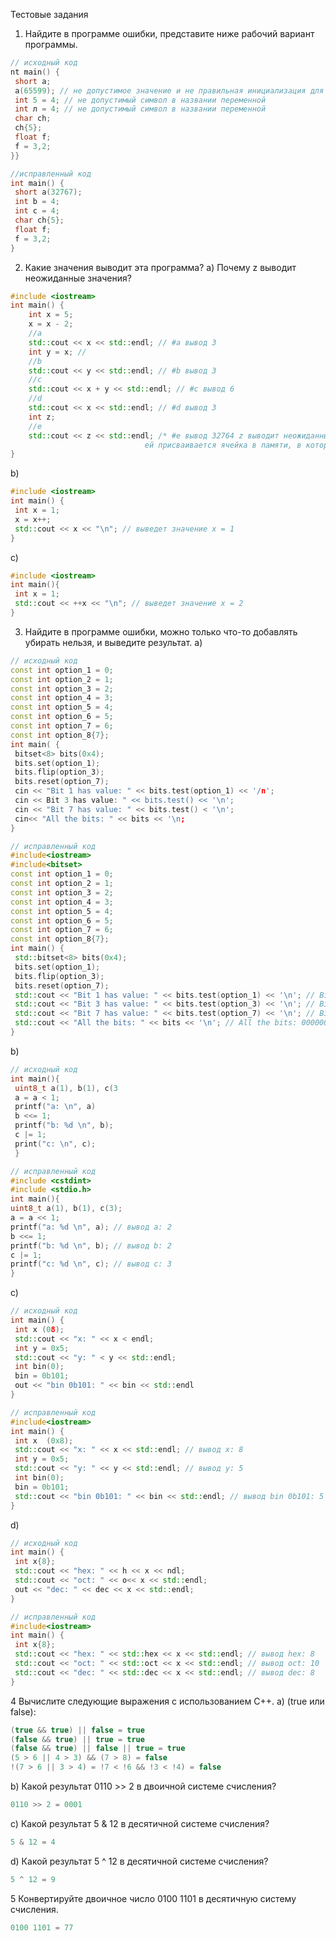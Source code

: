  Тестовые задания
1. Найдите в программе ошибки, представите ниже рабочий вариант программы.
```cpp
// исходный код
nt main() {
 short a;
 a(65599); // не допустимое значение и не правильная инициализация для данной переменной
 int 5 = 4; // не допустимый символ в названии переменной
 int л = 4; // не допустимый символ в названии переменной
 char ch;
 ch{5};
 float f;
 f = 3,2;
}}
```

```cpp
//исправленный код
int main() {
 short a(32767);
 int b = 4;
 int c = 4;
 char ch{5};
 float f;
 f = 3,2;
}
```

2. Какие значения выводит эта программа?
а) Почему z выводит неожиданные значения?
```cpp
#include <iostream>
int main() {
    int x = 5;
    x = x - 2;
    //a
    std::cout << x << std::endl; // #a вывод 3
    int y = x; //
    //b
    std::cout << y << std::endl; // #b вывод 3
    //c
    std::cout << x + y << std::endl; // #c вывод 6
    //d
    std::cout << x << std::endl; // #d вывод 3
    int z;
    //e
    std::cout << z << std::endl; /* #e вывод 32764 z выводит неожиданные значения т.к она неинициализированная и находится в локальной области видитоси
                              ей присваивается ячейка в памяти, в которой уже может находиться какой-нибудь мусор */
}
```

b)
```cpp
#include <iostream>
int main() {
 int x = 1;
 x = x++;
 std::cout << x << "\n"; // выведет значение x = 1
}
```

c)
```cpp
#include <iostream>
int main(){
 int x = 1;
 std::cout << ++x << "\n"; // выведет значение x = 2
}
```

3. Найдите в программе ошибки, можно только что-то добавлять убирать нельзя, и выведите
результат.
a)
```cpp
// исходный код
const int option_1 = 0;
const int option_2 = 1;
const int option_3 = 2;
const int option_4 = 3;
const int option_5 = 4;
const int option_6 = 5;
const int option_7 = 6;
const int option_8{7};
int main( {
 bitset<8> bits(0x4);
 bits.set(option_1);
 bits.flip(option_3);
 bits.reset(option_7);
 cin << "Bit 1 has value: " << bits.test(option_1) << '/n';
 cin << Bit 3 has value: " << bits.test() << '\n';
 cin << "Bit 7 has value: " << bits.test() < '\n';
 cin<< "All the bits: " << bits << '\n;
}
```

```cpp
// исправленный код
#include<iostream>
#include<bitset>
const int option_1 = 0;
const int option_2 = 1;
const int option_3 = 2;
const int option_4 = 3;
const int option_5 = 4;
const int option_6 = 5;
const int option_7 = 6;
const int option_8{7};
int main() {
 std::bitset<8> bits(0x4);
 bits.set(option_1);
 bits.flip(option_3);
 bits.reset(option_7);
 std::cout << "Bit 1 has value: " << bits.test(option_1) << '\n'; // Bit 1 has value: 1
 std::cout << "Bit 3 has value: " << bits.test(option_3) << '\n'; // Bit 3 has value: 0
 std::cout << "Bit 7 has value: " << bits.test(option_7) << '\n'; // Bit 7 has value: 0
 std::cout << "All the bits: " << bits << '\n'; // All the bits: 00000001
}
```

b)
```cpp
// исходный код
int main(){
 uint8_t a(1), b(1), c(3
 a = a < 1;
 printf("a: \n", a)
 b <<= 1;
 printf("b: %d \n", b);
 c |= 1;
 print("c: \n", c);
 }
 ```
 
 ```cpp
// исправленный код
#include <cstdint>
#include <stdio.h>
int main(){
 uint8_t a(1), b(1), c(3);
 a = a << 1; 
 printf("a: %d \n", a); // вывод а: 2
 b <<= 1; 
 printf("b: %d \n", b); // вывод b: 2
 c |= 1; 
 printf("c: %d \n", c); // вывод c: 3
}
```


c)
```cpp
// исходный код
int main() {
 int x (08);
 std::cout << "x: " << x < endl;
 int y = 0x5;
 std::cout << "y: " < y << std::endl;
 int bin(0);
 bin = 0b101;
 out << "bin 0b101: " << bin << std::endl
}
```

```cpp
// исправленный код
#include<iostream>
int main() {
 int x  (0x8);
 std::cout << "x: " << x << std::endl; // вывод x: 8
 int y = 0x5;
 std::cout << "y: " << y << std::endl; // вывод y: 5
 int bin(0);
 bin = 0b101;
 std::cout << "bin 0b101: " << bin << std::endl; // вывод bin 0b101: 5
}
```

d)
```cpp
// исходный код
int main() {
 int x{8};
 std::cout << "hex: " << h << x << ndl;
 std::cout << "oct: " << o<< x << std::endl;
 out << "dec: " << dec << x << std::endl;
}
```

```cpp
// исправленный код
#include<iostream>
int main() {
 int x{8};
 std::cout << "hex: " << std::hex << x << std::endl; // вывод hex: 8
 std::cout << "oct: " << std::oct << x << std::endl; // вывод oct: 10
 std::cout << "dec: " << std::dec << x << std::endl; // вывод dec: 8
}
```

4 Вычислите следующие выражения c использованием С++.
a) (true или false):
```cpp
(true && true) || false = true
(false && true) || true = true
(false && true) || false || true = true
(5 > 6 || 4 > 3) && (7 > 8) = false
!(7 > 6 || 3 > 4) = !7 < !6 && !3 < !4) = false
```

b) Какой результат 0110 >> 2 в двоичной системе счисления?
```cpp
0110 >> 2 = 0001
```

c) Какой результат 5 & 12 в десятичной системе счисления?
```cpp
5 & 12 = 4
```

d) Какой результат 5 ^ 12 в десятичной системе счисления?
```cpp
5 ^ 12 = 9
```

5 Конвертируйте двоичное число 0100 1101 в десятичную систему счисления.
```cpp
0100 1101 = 77
```

